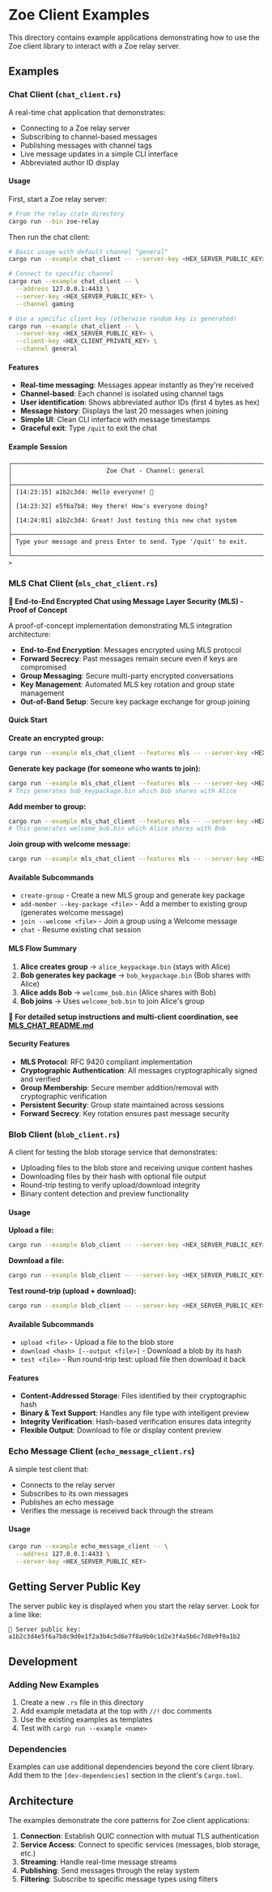 # Zoe Client Examples

This directory contains example applications demonstrating how to use the Zoe client library to interact with a Zoe relay server.

## Examples

### Chat Client (`chat_client.rs`)

A real-time chat application that demonstrates:

- Connecting to a Zoe relay server
- Subscribing to channel-based messages
- Publishing messages with channel tags
- Live message updates in a simple CLI interface
- Abbreviated author ID display

#### Usage

First, start a Zoe relay server:

```bash
# From the relay crate directory
cargo run --bin zoe-relay
```

Then run the chat client:

```bash
# Basic usage with default channel "general"
cargo run --example chat_client -- --server-key <HEX_SERVER_PUBLIC_KEY>

# Connect to specific channel
cargo run --example chat_client -- \
  --address 127.0.0.1:4433 \
  --server-key <HEX_SERVER_PUBLIC_KEY> \
  --channel gaming

# Use a specific client key (otherwise random key is generated)
cargo run --example chat_client -- \
  --server-key <HEX_SERVER_PUBLIC_KEY> \
  --client-key <HEX_CLIENT_PRIVATE_KEY> \
  --channel general
```

#### Features

- **Real-time messaging**: Messages appear instantly as they're received
- **Channel-based**: Each channel is isolated using channel tags
- **User identification**: Shows abbreviated author IDs (first 4 bytes as hex)
- **Message history**: Displays the last 20 messages when joining
- **Simple UI**: Clean CLI interface with message timestamps
- **Graceful exit**: Type `/quit` to exit the chat

#### Example Session

```
┌─────────────────────────────────────────────────────────────────────────────┐
│                          Zoe Chat - Channel: general                        │
├─────────────────────────────────────────────────────────────────────────────┤
│ [14:23:15] a1b2c3d4: Hello everyone! 👋                                    │
│ [14:23:32] e5f6a7b8: Hey there! How's everyone doing?                      │
│ [14:24:01] a1b2c3d4: Great! Just testing this new chat system              │
├─────────────────────────────────────────────────────────────────────────────┤
│ Type your message and press Enter to send. Type '/quit' to exit.           │
└─────────────────────────────────────────────────────────────────────────────┘
> 
```

### MLS Chat Client (`mls_chat_client.rs`)

**🔐 End-to-End Encrypted Chat using Message Layer Security (MLS) - Proof of Concept**

A proof-of-concept implementation demonstrating MLS integration architecture:

- **End-to-End Encryption**: Messages encrypted using MLS protocol
- **Forward Secrecy**: Past messages remain secure even if keys are compromised
- **Group Messaging**: Secure multi-party encrypted conversations
- **Key Management**: Automated MLS key rotation and group state management
- **Out-of-Band Setup**: Secure key package exchange for group joining

#### Quick Start

**Create an encrypted group:**
```bash
cargo run --example mls_chat_client --features mls -- --server-key <HEX_SERVER_PUBLIC_KEY> --user-name Alice create-group
```

**Generate key package (for someone who wants to join):**
```bash
cargo run --example mls_chat_client --features mls -- --server-key <HEX_SERVER_PUBLIC_KEY> --user-name Bob create-group
# This generates bob_keypackage.bin which Bob shares with Alice
```

**Add member to group:**
```bash
cargo run --example mls_chat_client --features mls -- --server-key <HEX_SERVER_PUBLIC_KEY> --user-name Alice add-member --key-package bob_keypackage.bin
# This generates welcome_bob.bin which Alice shares with Bob
```

**Join group with welcome message:**
```bash
cargo run --example mls_chat_client --features mls -- --server-key <HEX_SERVER_PUBLIC_KEY> --user-name Bob join --welcome welcome_bob.bin
```

#### Available Subcommands

- `create-group` - Create a new MLS group and generate key package
- `add-member --key-package <file>` - Add a member to existing group (generates welcome message)
- `join --welcome <file>` - Join a group using a Welcome message
- `chat` - Resume existing chat session

#### MLS Flow Summary

1. **Alice creates group** → `alice_keypackage.bin` (stays with Alice)
2. **Bob generates key package** → `bob_keypackage.bin` (Bob shares with Alice)
3. **Alice adds Bob** → `welcome_bob.bin` (Alice shares with Bob)
4. **Bob joins** → Uses `welcome_bob.bin` to join Alice's group

**📖 For detailed setup instructions and multi-client coordination, see [MLS_CHAT_README.md](./MLS_CHAT_README.md)**

#### Security Features

- **MLS Protocol**: RFC 9420 compliant implementation
- **Cryptographic Authentication**: All messages cryptographically signed and verified
- **Group Membership**: Secure member addition/removal with cryptographic verification
- **Persistent Security**: Group state maintained across sessions
- **Forward Secrecy**: Key rotation ensures past message security

### Blob Client (`blob_client.rs`)

A client for testing the blob storage service that demonstrates:

- Uploading files to the blob store and receiving unique content hashes
- Downloading files by their hash with optional file output
- Round-trip testing to verify upload/download integrity
- Binary content detection and preview functionality

#### Usage

**Upload a file:**
```bash
cargo run --example blob_client -- --server-key <HEX_SERVER_PUBLIC_KEY> upload ./README.md
```

**Download a file:**
```bash
cargo run --example blob_client -- --server-key <HEX_SERVER_PUBLIC_KEY> download <BLOB_HASH> --output ./downloaded_file.md
```

**Test round-trip (upload + download):**
```bash
cargo run --example blob_client -- --server-key <HEX_SERVER_PUBLIC_KEY> test ./test_file.txt
```

#### Available Subcommands

- `upload <file>` - Upload a file to the blob store
- `download <hash> [--output <file>]` - Download a blob by its hash
- `test <file>` - Run round-trip test: upload file then download it back

#### Features

- **Content-Addressed Storage**: Files identified by their cryptographic hash
- **Binary & Text Support**: Handles any file type with intelligent preview
- **Integrity Verification**: Hash-based verification ensures data integrity
- **Flexible Output**: Download to file or display content preview

### Echo Message Client (`echo_message_client.rs`)

A simple test client that:

- Connects to the relay server
- Subscribes to its own messages
- Publishes an echo message
- Verifies the message is received back through the stream

#### Usage

```bash
cargo run --example echo_message_client -- \
  --address 127.0.0.1:4433 \
  --server-key <HEX_SERVER_PUBLIC_KEY>
```

## Getting Server Public Key

The server public key is displayed when you start the relay server. Look for a line like:

```
🔑 Server public key: a1b2c3d4e5f6a7b8c9d0e1f2a3b4c5d6e7f8a9b0c1d2e3f4a5b6c7d8e9f0a1b2
```

## Development

### Adding New Examples

1. Create a new `.rs` file in this directory
2. Add example metadata at the top with `//!` doc comments
3. Use the existing examples as templates
4. Test with `cargo run --example <name>`

### Dependencies

Examples can use additional dependencies beyond the core client library. Add them to the `[dev-dependencies]` section in the client's `Cargo.toml`.

## Architecture

The examples demonstrate the core patterns for Zoe client applications:

1. **Connection**: Establish QUIC connection with mutual TLS authentication
2. **Service Access**: Connect to specific services (messages, blob storage, etc.)
3. **Streaming**: Handle real-time message streams
4. **Publishing**: Send messages through the relay system
5. **Filtering**: Subscribe to specific message types using filters
